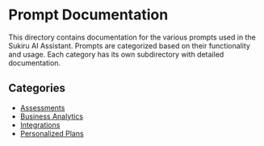 # Prompt Documentation

This directory contains documentation for the various prompts used in the Sukiru AI Assistant. Prompts are categorized based on their functionality and usage. Each category has its own subdirectory with detailed documentation.

## Categories

- [Assessments](./assessments/README.md)
- [Business Analytics](./business_analytics/README.md)
- [Integrations](./integrations/README.md)
- [Personalized Plans](./personalized_plans/README.md)
